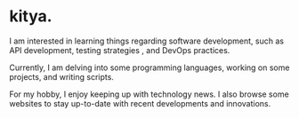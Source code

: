 # kitya.
I am interested in learning things regarding software development, such as API development, testing strategies , and DevOps practices.

Currently, I am delving into some programming languages, working on some projects, and writing scripts.

For my hobby, I enjoy keeping up with technology news. I also browse some websites to stay up-to-date with recent developments and innovations.
